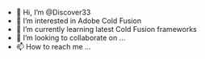 - 👋 Hi, I’m @Discover33
- 👀 I’m interested in Adobe Cold Fusion
- 🌱 I’m currently learning latest Cold Fusion frameworks
- 💞️ I’m looking to collaborate on ...
- 📫 How to reach me ...

<!---
Discover33/Discover33 is a ✨ special ✨ repository because its `README.md` (this file) appears on your GitHub profile.
You can click the Preview link to take a look at your changes.
--->
